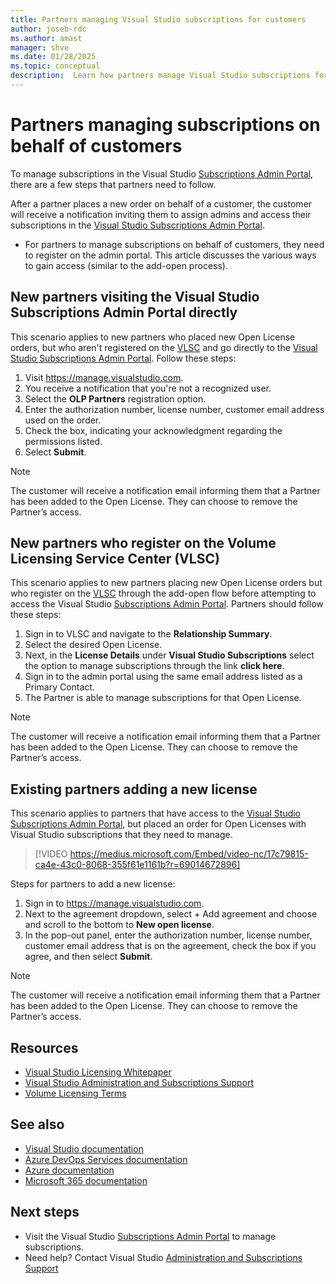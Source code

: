 ```yaml
---
title: Partners managing Visual Studio subscriptions for customers
author: joseb-rdc
ms.author: amast
manager: shve
ms.date: 01/28/2025
ms.topic: conceptual
description:  Learn how partners manage Visual Studio subscriptions for their customers.
---
```


# Partners managing subscriptions on behalf of customers

To manage subscriptions in the Visual Studio [Subscriptions Admin Portal](https://manage.visualstudio.com), there are a few steps that partners need to follow. 

After a partner places a new order on behalf of a customer, the customer will receive a notification inviting them to assign admins and access their subscriptions in the [Visual Studio Subscriptions Admin Portal](https://manage.visualstudio.com).
+ For partners to manage subscriptions on behalf of customers, they need to register on the admin portal. This article discusses the various ways to gain access  (similar to the add-open process).

## New partners visiting the Visual Studio Subscriptions Admin Portal directly

This scenario applies to new partners who placed new Open License orders, but who aren't registered on the [VLSC](https://www.microsoft.com/Licensing/servicecenter/default.aspx) and go directly to the [Visual Studio Subscriptions Admin Portal](https://manage.visualstudio.com). Follow these steps:
1. Visit <https://manage.visualstudio.com>.
1. You receive a notification that you're not a recognized user.
1. Select the **OLP Partners** registration option.
1. Enter the authorization number, license number, customer email address used on the order. 
1. Check the box, indicating your acknowledgment regarding the permissions listed.
1. Select **Submit**.

> [!NOTE]
> The customer will receive a notification email informing them that a Partner has been added to the Open License. They can choose to remove the Partner’s access.

## New partners who register on the Volume Licensing Service Center (VLSC)

This scenario applies to new partners placing new Open License orders but who register on the [VLSC](https://www.microsoft.com/Licensing/servicecenter/default.aspx) through the add-open flow before attempting to access the Visual Studio [Subscriptions Admin Portal](https://manage.visualstudio.com). Partners should follow these steps:
1. Sign in to VLSC and navigate to the **Relationship Summary**.
1. Select the desired Open License.
1. Next, in the **License Details** under **Visual Studio Subscriptions** select the option to manage subscriptions through the link **click here**.
1. Sign in to the admin portal using the same email address listed as a Primary Contact.
1. The Partner is able to manage subscriptions for that Open License.

> [!NOTE]
> The customer will receive a notification email informing them that a Partner has been added to the Open License. They can choose to remove the Partner’s access.

## Existing partners adding a new license

This scenario applies to partners that have access to the [Visual Studio Subscriptions Admin Portal](https://manage.visualstudio.com), but placed an order for Open Licenses with Visual Studio subscriptions that they need to manage. 

> [!VIDEO https://medius.microsoft.com/Embed/video-nc/17c79815-ca4e-43c0-8068-355f61e1161b?r=69014672896]

Steps for partners to add a new license:
1. Sign in to <https://manage.visualstudio.com>.
1. Next to the agreement dropdown, select + Add agreement and choose and scroll to the bottom to **New open license**.
1. In the pop-out panel, enter the authorization number, license number, customer email address that is on the agreement, check the box if you agree, and then select **Submit**.

> [!NOTE]
> The customer will receive a notification email informing them that a Partner has been added to the Open License. They can choose to remove the Partner’s access.

## Resources

+ [Visual Studio Licensing Whitepaper](https://aka.ms/vslicensing)
+ [Visual Studio Administration and Subscriptions Support](https://aka.ms/vsadminhelp)
+ [Volume Licensing Terms](https://www.microsoft.com/licensing/product-licensing/products.aspx)

## See also

+ [Visual Studio documentation](/visualstudio/)
+ [Azure DevOps Services documentation](/azure/devops/)
+ [Azure documentation](/azure/)
+ [Microsoft 365 documentation](/microsoft-365/)

## Next steps

+ Visit the Visual Studio [Subscriptions Admin Portal](https://manage.visualstudio.com) to manage subscriptions.
+ Need help? Contact Visual Studio [Administration and Subscriptions Support](https://visualstudio.microsoft.com/support/support-overview-vs)

